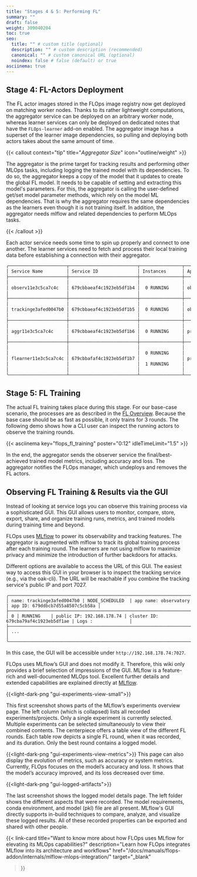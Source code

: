 ```yaml
---
title: "Stages 4 & 5: Performing FL"
summary: ""
draft: false
weight: 309040204
toc: true
seo:
  title: "" # custom title (optional)
  description: "" # custom description (recommended)
  canonical: "" # custom canonical URL (optional)
  noindex: false # false (default) or true
asciinema: true
---
```


## Stage 4: FL-Actors Deployment

The FL actor images stored in the FLOps image registry now get deployed on matching worker nodes.
Thanks to its rather lightweight computations, the aggregator service can be deployed on an arbitrary worker node, whereas learner services can only be deployed on dedicated notes that have the `FLOps-learner` add-on enabled.
The aggregator image has a superset of the learner image dependencies, so pulling and deploying both actors takes about the same amount of time.

{{< callout context="tip" title="*Aggregator Size*" icon="outline/weight" >}}

  The aggregator is the prime target for tracking results and performing other MLOps tasks, including logging the trained model with its dependencies.
  To do so, the aggregator keeps a copy of the model that it updates to create the global FL model.
  It needs to be capable of setting and extracting this model's parameters.
  For this, the aggregator is calling the user-defined get/set model parameter methods, which rely on the model ML dependencies.
  That is why the aggregator requires the same dependencies as the learners even though it is not training itself.
  In addition, the aggregator needs mlflow and related dependencies to perform MLOps tasks.

{{< /callout >}}

Each actor service needs some time to spin up properly and connect to one another.
The learner services need to fetch and process their local training data before establishing a connection with their aggregator.


```bash
╭──────────────────────┬──────────────────────────┬────────────────┬──────────────────┬──────────────────────────╮
│ Service Name         │ Service ID               │ Instances      │ App Name         │ App ID                   │
├──────────────────────┼──────────────────────────┼────────────────┼──────────────────┼──────────────────────────┤
│                      │                          │                │                  │                          │
│ observ11e3c5ca7c4c   │ 679cbbaeaf4c1923eb5df1b4 │  0 RUNNING     │ observatory      │ 679cbbadaf4c1923eb5df1b2 │
│                      │                          │                │                  │                          │
├──────────────────────┼──────────────────────────┼────────────────┼──────────────────┼──────────────────────────┤
│                      │                          │                │                  │                          │
│ trackinge3afed0047b0 │ 679cbbaeaf4c1923eb5df1b5 │  0 RUNNING     │ observatory      │ 679cbbadaf4c1923eb5df1b2 │
│                      │                          │                │                  │                          │
├──────────────────────┼──────────────────────────┼────────────────┼──────────────────┼──────────────────────────┤
│                      │                          │                │                  │                          │
│ aggr11e3c5ca7c4c     │ 679cbbaeaf4c1923eb5df1b6 │  0 RUNNING     │ projc911185f81c4 │ 679cbbaeaf4c1923eb5df1b3 │
│                      │                          │                │                  │                          │
├──────────────────────┼──────────────────────────┼────────────────┼──────────────────┼──────────────────────────┤
│                      │                          │                │                  │                          │
│                      │                          │  0 RUNNING     │                  │                          │
│ flearner11e3c5ca7c4c │ 679cbbafaf4c1923eb5df1b7 │                │ projc911185f81c4 │ 679cbbaeaf4c1923eb5df1b3 │
│                      │                          │  1 RUNNING     │                  │                          │
│                      │                          │                │                  │                          │
╰──────────────────────┴──────────────────────────┴────────────────┴──────────────────┴──────────────────────────╯
```

## Stage 5: FL Training

The actual FL training takes place during this stage.
For our base-case scenario, the processes are as described in the [FL Overview](/docs/concepts/flops/fl-basics/#federated-learning-overview).
Because the base case should be as fast as possible, it only trains for 3 rounds.
The following demo shows how a CLI user can inspect the running actors to observe the training rounds.

{{< asciinema key="flops_fl_training" poster="0:12" idleTimeLimit="1.5" >}}

In the end, the aggregator sends the observer service the final/best-achieved trained model metrics, including accuracy and loss.
The aggregator notifies the FLOps manager, which undeploys and removes the FL actors.

## Observing FL Training & Results via the GUI

Instead of looking at service logs you can observe this training process via a sophisticated GUI.
This GUI allows users to monitor, compare, store, export, share, and organize training runs, metrics, and trained models during training time and beyond.

FLOps uses [MLflow](https://mlflow.org/) to power its observability and tracking features.
The aggregator is augmented with mlflow to track its global training process after each training round.
The learners are not using mlflow to maximize privacy and minimize the introduction of further backdoors for attacks.

Different options are available to access the URL of this GUI.
The easiest way to access this GUI in your browser is to inspect the tracking service (e.g., via the oak-cli).
The URL will be reachable if you combine the tracking service's public IP and port 7027.

```
╭─────────────────────────────────────────────────────────────────────────────────────────────────────────╮
│ name: trackinge3afed0047b0 | NODE_SCHEDULED  | app name: observatory | app ID: 679ddbcb7d55a8507c5cb58a │
├─────────────────────────────────────────────────────────────────────────────────────────────────────────┤
│ 0 | RUNNING    | public IP: 192.168.178.74 | cluster ID: 679cba79af4c1923eb5df1ae | Logs :              │
├─────────────────────────────────────────────────────────────────────────────────────────────────────────┤
│ ...                                                                                                     │
╰─────────────────────────────────────────────────────────────────────────────────────────────────────────╯
```
In this case, the GUI will be accessible under `http://192.168.178.74:7027`.


FLOps uses MLflow’s GUI and does not modify it.
Therefore, this wiki only provides a brief selection of impressions of the GUI.
MLflow is a feature-rich and well-documented MLOps tool.
Excellent further details and extended capabilities are explained directly at [MLflow](https://mlflow.org/docs/latest/index.html).

{{<light-dark-png "gui-experiments-view-small">}}

This first screenshot shows parts of the MLflow’s experiments overview page.
The left column (which is collapsed) lists all recorded experiments/projects.
Only a single experiment is currently selected.
Multiple experiments can be selected simultaneously to view their combined contents.
The centerpiece offers a table view of the different FL rounds.
Each table row depicts a single FL round, when it was recorded, and its duration.
Only the best round contains a logged model.

{{<light-dark-png "gui-experiments-view-metrics">}}
This page can also display the evolution of metrics, such as accuracy or system metrics.
Currently, FLOps focuses on the model’s accuracy and loss.
It shows that the model’s accuracy improved, and its loss decreased over time.

{{<light-dark-png "gui-logged-artifacts">}}

The last screenshot shows the logged model details page.
The left folder shows the different aspects that were recorded.
The model requirements, conda environment, and model (pkl) file are all present.
MLflow's GUI directly supports in-build techniques to compare, analyze, and visualize these logged results.
All of these recorded properties can be exported and shared with other people.


{{< link-card
  title="Want to know more about how FLOps uses MLflow for elevating its MLOps capabilities?"
  description="Learn how FLOps integrates MLflow into its architecture and workflows"
  href="/docs/manuals/flops-addon/internals/mlflow-mlops-integration/"
  target="_blank"
>}}
